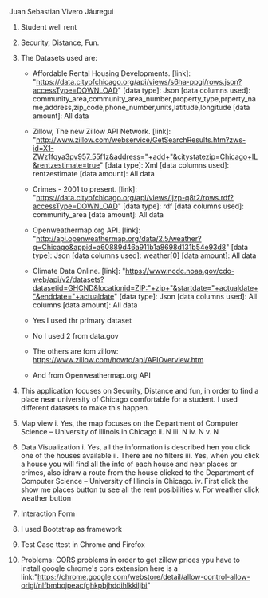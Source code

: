Juan Sebastian Vivero Jáuregui

1. Student well rent
2. Security, Distance, Fun.
3. The Datasets used are:
    - Affordable Rental Housing Developments.
        [link]: "https://data.cityofchicago.org/api/views/s6ha-ppgi/rows.json?accessType=DOWNLOAD"
        [data type]: Json
        [data columns used]: community_area,community_area_number,property_type,prperty_name,address,zip_code,phone_number,units,latitude,longitude
        [data amount]: All data
    - Zillow, The new Zillow API Network.
        [link]: "http://www.zillow.com/webservice/GetSearchResults.htm?zws-id=X1-ZWz1fqya3pv957_55f1z&address="+add+"&citystatezip=Chicago+IL&rentzestimate=true"
        [data type]: Xml
        [data columns used]: rentzestimate
        [data amount]: All data
    - Crimes - 2001 to present.
        [link]: "https://data.cityofchicago.org/api/views/ijzp-q8t2/rows.rdf?accessType=DOWNLOAD"
        [data type]: rdf
        [data columns used]: community_area
        [data amount]: All data
    - Openweathermap.org API.
        [link]: "http://api.openweathermap.org/data/2.5/weather?q=Chicago&appid=a60889d46a911b1a8698d131b54e93d8"
        [data type]: Json
        [data columns used]: weather[0]
        [data amount]: All data
    - Climate Data Online.
        [link]: "https://www.ncdc.noaa.gov/cdo-web/api/v2/datasets?datasetid=GHCND&locationid=ZIP:"+zip+"&startdate="+actualdate+"&enddate="+actualdate"
        [data type]: Json
        [data columns used]: All columns
        [data amount]: All data

    - Yes I used thr primary dataset
    - No  I used 2 from   data.gov
    - The others are fom zillow: https://www.zillow.com/howto/api/APIOverview.htm
    - And from Openweathermap.org API

4. This application focuses on Security, Distance and fun, in order to find a
   place near university of Chicago comfortable  for a student. I used different datasets to make this happen.
5. Map view
  i. Yes, the map focuses on the Department of Computer Science – University of Illinois in Chicago
  ii.  N
  iii. N
  iv.  N
  v.   N

6. Data Visualization
    i. Yes, all the information is described hen you click one of the houses available
    ii. There are no filters
    iii. Yes, when you click a house you will find all the info of each house and near places or crimes, also idraw a route from the house clicked to the Department of Computer Science – University of Illinois in Chicago.
    iv. First click the show me places button tu see all the rent posibilities
    v. For weather click weather button
7. Interaction Form
8. I used Bootstrap as framework
9. Test Case ttest in Chrome and Firefox
10. Problems: CORS problems in order to get zillow prices ypu have to install google chrome's cors extension here is a link:"https://chrome.google.com/webstore/detail/allow-control-allow-origi/nlfbmbojpeacfghkpbjhddihlkkiljbi"
